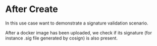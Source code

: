 # After Create

In this use case want to demonstrate a signature validation scenario.

After a docker image has been uploaded, we check if its signature (for instance .sig file generated by cosign) is also present.
